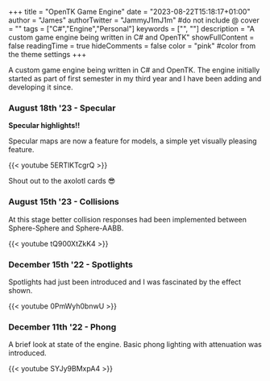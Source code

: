 +++
title = "OpenTK Game Engine"
date = "2023-08-22T15:18:17+01:00"
author = "James"
authorTwitter = "JammyJ1mJ1m" #do not include @
cover = ""
tags = ["C#","Engine","Personal"]
keywords = ["", ""]
description = "A custom game engine being written in C# and OpenTK"
showFullContent = false
readingTime = true
hideComments = false
color = "pink" #color from the theme settings
+++

A custom game engine being written in C# and OpenTK.
The engine initially started as part of first semester in my third year and I have been adding and developing it since.

### August 18th '23 - Specular
**Specular highlights!!**

Specular maps are now a feature for models, a simple yet visually pleasing feature. 

{{< youtube 5ERTlKTcgrQ >}}

Shout out to the axolotl cards 😎


### August 15th '23 - Collisions
At this stage better collision responses had been implemented between Sphere-Sphere and Sphere-AABB.

{{< youtube tQ900XtZkK4 >}}


### December 15th '22 - Spotlights
Spotlights had just been introduced and I was fascinated by the effect shown.

{{< youtube 0PmWyh0bnwU >}}

### December 11th '22 - Phong
A brief look at state of the engine.
Basic phong lighting with attenuation was introduced.

{{< youtube SYJy9BMxpA4 >}}